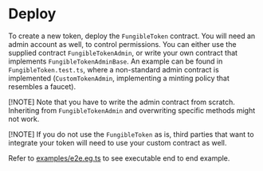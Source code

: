 # Deploy

To create a new token, deploy the `FungibleToken` contract. You will need an admin account as well,
to control permissions. You can either use the supplied contract `FungibleTokenAdmin`, or write your
own contract that implements `FungibleTokenAdminBase`. An example can be found in
`FungibleToken.test.ts`, where a non-standard admin contract is implemented (`CustomTokenAdmin`,
implementing a minting policy that resembles a faucet).

[!NOTE] Note that you have to write the admin contract from scratch. Inheriting from
`FungibleTokenAdmin` and overwriting specific methods might not work.

[!NOTE] If you do not use the `FungibleToken` as is, third parties that want to integrate your token
will need to use your custom contract as well.

Refer to
[examples/e2e.eg.ts](https://github.com/MinaFoundation/mina-fungible-token/blob/main/examples/e2e.eg.ts)
to see executable end to end example.
